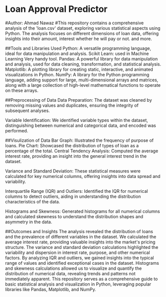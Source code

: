 # Loan Approval Predictor 
#Author: Ahmad Nawaz
#This repository contains a comprehensive analysis of the 'loan.csv' dataset, exploring various statistical aspects using Python. The analysis focuses on different dimensions of loan data, offering insights into their amount, interest whether he will pay or not. and more.

##Tools and Libraries Used Python: A versatile programming language, ideal for data manipulation and analysis. Scikit Learn: used in Machine Learning Very handy tool. Pandas: A powerful library for data manipulation and analysis, used for data cleaning, transformation, and statistical analysis. Matplotlib: A plotting library for creating static, interactive, and animated visualizations in Python. NumPy: A library for the Python programming language, adding support for large, multi-dimensional arrays and matrices, along with a large collection of high-level mathematical functions to operate on these arrays. 

##Preprocessing of Data
Data Preparation: The dataset was cleaned by removing missing values and duplicates, ensuring the integrity of subsequent analyses.

Variable Identification: We identified variable types within the dataset, distinguishing between numerical and categorical data, and encoded was performed.

##Visulization of Data
Bar Graph: Illustrated the frequency of purpose of loans.
Pie Chart: Showcased the distribution of types of loan as a percentage of the total.
Central Tendency Analysis: Computed the average interest rate, providing an insight into the general interest trend in the dataset.

Variance and Standard Deviation: These statistical measures were calculated for key numerical columns, offering insights into data spread and variability.

Interquartile Range (IQR) and Outliers: Identified the IQR for numerical columns to detect outliers, aiding in understanding the distribution characteristics of the data.

Histograms and Skewness: Generated histograms for all numerical columns and calculated skewness to understand the distribution shapes and asymmetry in the data.


##Outcomes and Insights
The analysis revealed the distribution of loans and the prevalence of different variables in the dataset.
We calculated the average interest rate, providing valuable insights into the market's pricing structure.
The variance and standard deviation calculations highlighted the variability and dispersion in interest rate, purpose, and other numerical factors.
By analyzing IQR and outliers, we gained insights into the typical range of values and identified exceptional cases in the dataset.
Histograms and skewness calculations allowed us to visualize and quantify the distribution of numerical data, revealing trends and patterns not immediately apparent.
This repository serves as a comprehensive guide to basic statistical analysis and visualization in Python, leveraging popular libraries like Pandas, Matplotlib, and NumPy.
